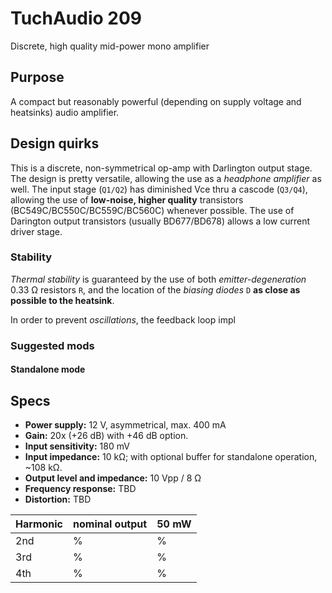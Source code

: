# TuchAudio 209
Discrete, high quality mid-power mono amplifier

## Purpose
A compact but reasonably powerful (depending on supply voltage and heatsinks) audio amplifier.

## Design quirks
This is a discrete, non-symmetrical op-amp with Darlington output stage. The design is pretty versatile, allowing the use as a _headphone amplifier_ as well. The input stage (`Q1/Q2`) has diminished Vce thru a cascode (`Q3/Q4`), allowing the use of **low-noise, higher quality** transistors (BC549C/BC550C/BC559C/BC560C) whenever possible. The use of Darington output transistors (usually BD677/BD678) allows a low current driver stage.

### Stability
_Thermal stability_ is guaranteed by the use of both _emitter-degeneration_ 0.33 Ω resistors `R`, and the location of the _biasing diodes_ `D` **as close as possible to the heatsink**.

In order to prevent _oscillations_, the feedback loop impl

### Suggested mods

#### Standalone mode



## Specs

- **Power supply:** 12 V, asymmetrical, max. 400 mA
- **Gain:** 20x (+26 dB) with +46 dB option.
- **Input sensitivity:** 180 mV
- **Input impedance:** 10 kΩ; with optional buffer for standalone operation, ~108 kΩ.
- **Output level and impedance:** 10 Vpp / 8 Ω
- **Frequency response:** TBD
- **Distortion:** TBD

| Harmonic | nominal output | 50 mW |
| -------- | -------------- | ----- |
| 2nd      |  %         |  %           |
| 3rd      |  %         |  %           |
| 4th      |  %         |  %           |
